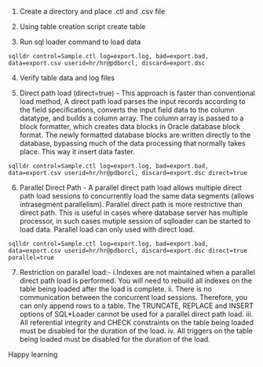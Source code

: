 1. Create a directory and place .ctl and .csv file

2. Using table creation script create table

3. Run sql loader command to load data
```
sqlldr control=Sample.ctl log=export.log, bad=export.bad, data=export.csv userid=hr/hr@pdborcl, discard=export.dsc
```
4. Verify table data and log files

5. Direct path load (direct=true) - This approach is faster than conventional load method, A direct path load parses the input records according to the field specifications, converts the input field data to the column datatype, and builds a column array. The column array is passed to a block formatter, which creates data blocks in Oracle database block format. The newly formatted database blocks are written directly to the database, bypassing much of the data processing that normally takes place. This way it insert data faster.
```
sqlldr control=Sample.ctl log=export.log, bad=export.bad, data=export.csv userid=hr/hr@pdborcl, discard=export.dsc direct=true
```
6. Parallel Direct Path - A parallel direct path load allows multiple direct path load sessions to concurrently load the same data segments (allows intrasegment parallelism). Parallel direct path is more restrictive than direct path. This is useful in cases where database server has multiple processor, in such cases mutiple session of sqlloader can be started to load data. Parallel load can only used with direct load.
```
sqlldr control=Sample.ctl log=export.log, bad=export.bad, data=export.csv userid=hr/hr@pdborcl, discard=export.dsc direct=true parallel=true
```
7. Restriction on parallel load:- 
  i.Indexes are not maintained when a parallel direct path load is performed. You will need to rebuild all indexes on the table being         loaded   after the load is complete.
  ii. There is no communication between the concurrent load sessions. Therefore, you can only append rows to a table. The TRUNCATE,              REPLACE and INSERT options of SQL*Loader cannot be used for a parallel direct path load.
  iii. All referential integrity and CHECK constraints on the table being loaded must be disabled for the duration of the load.
  iv. All triggers on the table being loaded must be disabled for the duration of the load.

Happy learning
